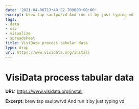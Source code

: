 ```yaml
---
date: '2021-04-06T13:40:22.709000+00:00'
excerpt: brew tap saulpw/vd And run it by just typing vd
tags:
- data
- csv
- visualize
- spreadsheet
title: VisiData process tabular data
type: drop
url: https://www.visidata.org/install
---
```


# VisiData process tabular data

**URL:** https://www.visidata.org/install

**Excerpt:** brew tap saulpw/vd And run it by just typing vd
